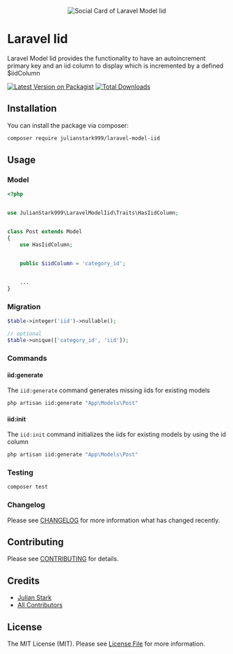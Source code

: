 <p align="center"><img src="https://banners.beyondco.de/laravel-model-iid.png?theme=light&packageManager=composer+require&packageName=julianstark999%2Flaravel-model-iid&pattern=circuitBoard&style=style_2&description=&md=1&showWatermark=0&fontSize=100px&images=database&widths=350&heights=350" alt="Social Card of Laravel Model Iid"></p>

# Laravel Iid

Laravel Model Iid provides the functionality to have an autoincrement primary key and an iid column to display which is incremented by a defined $iidColumn

[![Latest Version on Packagist](https://img.shields.io/packagist/v/julianstark999/laravel-model-iid.svg?style=flat-square)](https://packagist.org/packages/julianstark999/laravel-model-iid)
[![Total Downloads](https://img.shields.io/packagist/dt/julianstark999/laravel-model-iid.svg?style=flat-square)](https://packagist.org/packages/julianstark999/laravel-model-iid)

## Installation

You can install the package via composer:

```bash
composer require julianstark999/laravel-model-iid
```

## Usage

### Model

```php
<?php


use JulianStark999\LaravelModelIid\Traits\HasIidColumn;


class Post extends Model
{
    use HasIidColumn;


    public $iidColumn = 'category_id';

    
    ...
}
```

### Migration

```php
$table->integer('iid')->nullable();

// optional
$table->unique(['category_id', 'iid']);
```

### Commands

#### iid:generate

The `iid:generate` command generates missing iids for existing models

```bash
php artisan iid:generate "App\Models\Post"
```

#### iid:init

The `iid:init` command initializes the iids for existing models by using the id column

```bash
php artisan iid:generate "App\Models\Post"
```

### Testing

``` bash
composer test
```

### Changelog

Please see [CHANGELOG](CHANGELOG.md) for more information what has changed recently.

## Contributing

Please see [CONTRIBUTING](CONTRIBUTING.md) for details.

## Credits

- [Julian Stark](https://github.com/julianstark999)
- [All Contributors](../../contributors)

## License

The MIT License (MIT). Please see [License File](LICENSE.md) for more information.
